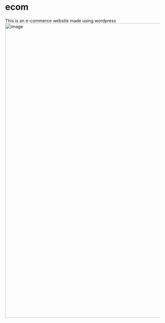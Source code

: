 # ecom
This is an e-commerce website made using wordpress
<img width="960" alt="image" src="https://user-images.githubusercontent.com/88343647/170675470-4b007d54-f8aa-4571-a14e-03030d2f72f0.png">
